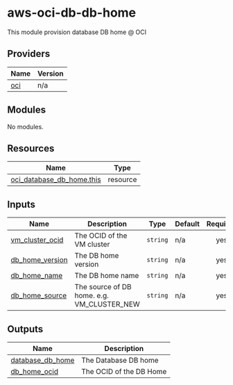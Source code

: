 # aws-oci-db-db-home
This module provision database DB home @ OCI

<!-- BEGIN_TF_DOCS -->
## Providers

| Name                                              | Version |
|---------------------------------------------------|---------|
| <a name="provider_oci"></a> [oci](#provider\_oci) | n/a     |

## Modules

No modules.

## Resources

| Name                                                                                                                          | Type     |
|-------------------------------------------------------------------------------------------------------------------------------|----------|
| [oci_database_db_home.this](https://registry.terraform.io/providers/hashicorp/aws/latest/docs/resources/oci_database_db_home) | resource |

## Inputs

| Name                                                                                | Description                                | Type     | Default | Required |
|-------------------------------------------------------------------------------------|--------------------------------------------|----------|---------|:--------:|
| <a name="input_vm_cluster_ocid"></a> [vm\_cluster\_ocid](#input\_vm\_cluster\_ocid) | The OCID of the VM cluster                 | `string` | n/a     |   yes    |
| <a name="input_db_home_version"></a> [db\_home\_version](#input\_db\_home\_version) | The DB home version                        | `string` | n/a     |   yes    |
| <a name="input_db_home_name"></a> [db\_home\_name](#input\_db\_home\_name)          | The DB home name                           | `string` | n/a     |   yes    |
| <a name="input_db_home_source"></a> [db\_home\_source](#input\_db\_home\_source)    | The source of DB home. e.g. VM_CLUSTER_NEW | `string` | n/a     |   yes    |

## Outputs

| Name                                                                                     | Description             |
|------------------------------------------------------------------------------------------|-------------------------|
| <a name="output_database_db_home"></a> [database\_db\_home](#output\_database\_db\_home) | The Database DB home    |
| <a name="output_db_home_ocid"></a> [db\_home\_ocid](#output\_db\_home\_ocid)             | The OCID of the DB Home |
<!-- END_TF_DOCS -->
